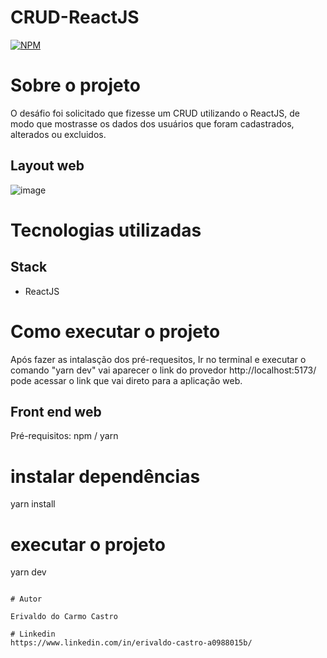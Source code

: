 # CRUD-ReactJS
[![NPM](https://img.shields.io/npm/l/react)](https://github.com/devsuperior/sds1-wmazoni/blob/master/LICENSE) 

# Sobre o projeto

O desáfio foi solicitado que fizesse um CRUD utilizando o ReactJS, de modo que mostrasse os dados dos usuários que foram cadastrados, alterados ou excluidos.


 
## Layout web
![image](https://user-images.githubusercontent.com/95341495/201941211-9f5a8f9d-2670-4949-b2d8-556bc39f44ec.png)



# Tecnologias utilizadas
## Stack
- ReactJS

# Como executar o projeto
Após fazer as intalasção dos pré-requesitos,
Ir no terminal e executar o comando "yarn dev" vai aparecer o link do provedor
http://localhost:5173/ pode acessar o link que vai direto para a aplicação web.


## Front end web
Pré-requisitos: npm / yarn

# instalar dependências
yarn install

# executar o projeto
yarn dev
```

# Autor

Erivaldo do Carmo Castro

# Linkedin
https://www.linkedin.com/in/erivaldo-castro-a0988015b/

 
